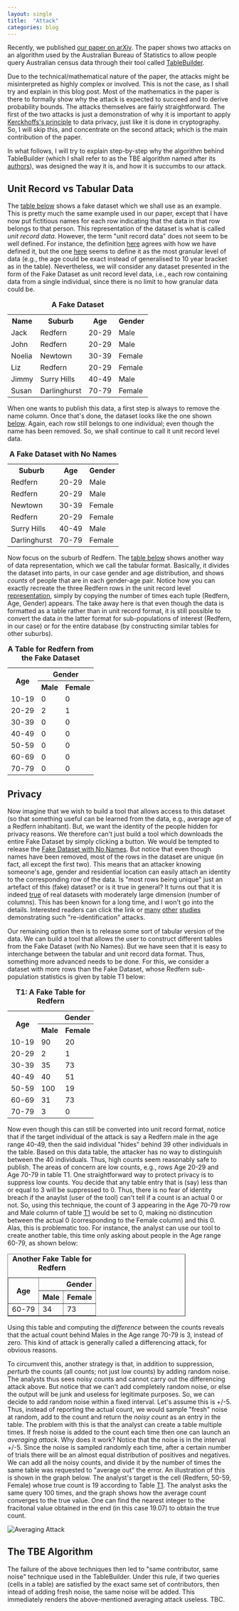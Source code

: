 ```yaml
---
layout: single
title:  "Attack"
categories: blog
---
```


<p>Recently, we published <a href="https://arxiv.org/pdf/1902.06414.pdf">our paper on arXiv</a>. The paper shows two attacks on an algorithm used by the Australian Bureau of Statistics to allow people query Australian census data through their tool called <a href="https://www.abs.gov.au/websitedbs/censushome.nsf/home/tablebuilder">TableBuilder</a>.</p>

<p>Due to the technical/mathematical nature of the paper, the attacks might be misinterpreted as highly complex or involved. This is not the case, as I shall try and explain in this blog post. Most of the mathematics in the paper is there to formally show why the attack is expected to succeed and to derive probability bounds. The attacks themselves are fairly straightforward. The first of the two attacks is just a demonstration of why it is important to apply <a href="https://en.wikipedia.org/wiki/Kerckhoffs%27s_principle">Kerckhoffs's principle</a> to data privacy, just like it is done in cryptography. So, I will skip this, and concentrate on the second attack; which is the main contribution of the paper.</p>

<p> In what follows, I will try to explain step-by-step why the algorithm behind TableBuilder (which I shall refer to as the TBE algorithm named after its <a href="https://www.unece.org/fileadmin/DAM/stats/documents/ece/ces/ge.46/2013/Topic_1_ABS.pdf">authors</a>), was designed the way it is, and how it is succumbs to our attack. </p>

<h2>Unit Record vs Tabular Data</h2>

<p>The <a href="#fakedata">table below</a> shows a fake dataset which we shall use as an example. This is pretty much the same example used in our paper, except that I have now put fictitious names for each row indicating that the data in that row belongs to that person. This representation of the dataset is what is called <i>unit record data</i>. However, the term "unit record data" does not seem to be well defined. For instance, the definition <a href="https://www.cancer.nsw.gov.au/glossary/unit-record-data">here</a> agrees with how we have defined it, but the one <a href="https://toolkit.data.gov.au/index.php/Definitions#Unit_Record_and_Integrated_Data">here</a> seems to define it as the most granular level of data (e.g., the age could be exact instead of generalised to 10 year bracket as in the table). Nevertheless, we will consider any dataset presented in the form of the Fake Dataset as unit record level data, i.e., each row containing data from a single individual, since there is no limit to how granular data could be.</p>

<table id="fakedata" align="center" style="width:400px">
  <caption><b>A Fake Dataset</b></caption>
  <tr>
    <th>Name</th>
    <th>Suburb</th> 
    <th>Age</th>
    <th>Gender</th>
  </tr>
  <tr>
    <td>Jack</td>
    <td>Redfern</td> 
    <td>20-29</td>
    <td>Male</td>
  </tr>
  <tr>
    <td>John</td>
    <td>Redfern</td> 
    <td>20-29</td>
    <td>Male</td>
  </tr>
  <tr>
    <td>Noelia</td>
    <td>Newtown</td> 
    <td>30-39</td>
    <td>Female</td>
  </tr>
  <tr>
    <td>Liz</td>
    <td>Redfern</td> 
    <td>20-29</td>
    <td>Female</td>
  </tr>
  <tr>
    <td>Jimmy</td>
    <td>Surry Hills</td> 
    <td>40-49</td>
    <td>Male</td>
  </tr>
  <tr>
    <td>Susan</td>
    <td>Darlinghurst</td> 
    <td>70-79</td>
    <td>Female</td>
  </tr>
</table>

<p>When one wants to publish this data, a first step is always to remove the name column. Once that's done, the dataset looks like the one shown <a href="#fakedatanonames">below</a>. Again, each row still belongs to one individual; even though the name has been removed. So, we shall continue to call it unit record level data.</p>

<table id="fakedatanonames" align="center" style="width:400px">
  <caption><b>A Fake Dataset with No Names</b></caption>
  <tr>
    <th>Suburb</th> 
    <th>Age</th>
    <th>Gender</th>
  </tr>
  <tr>
    <td>Redfern</td> 
    <td>20-29</td>
    <td>Male</td>
  </tr>
  <tr>
    <td>Redfern</td> 
    <td>20-29</td>
    <td>Male</td>
  </tr>
  <tr>
    <td>Newtown</td> 
    <td>30-39</td>
    <td>Female</td>
  </tr>
  <tr>
    <td>Redfern</td> 
    <td>20-29</td>
    <td>Female</td>
  </tr>
  <tr>
    <td>Surry Hills</td> 
    <td>40-49</td>
    <td>Male</td>
  </tr>
  <tr>
    <td>Darlinghurst</td> 
    <td>70-79</td>
    <td>Female</td>
  </tr>
</table>

<p>Now focus on the suburb of Redfern. The <a href="#tabularfake">table below</a> shows another way of data representation, which we call the tabular format. Basically, it divides the dataset into parts, in our case gender and age distribution, and shows <i>counts</i> of people that are in each gender-age pair. Notice how you can exactly recreate the three Redfern rows in the unit record level <a href="#fakedatanonames">representation</a>, simply by copying the number of times each tuple (Redfern, Age, Gender) appears. The take away here is that even though the data is formatted as a table rather than in unit record format, it is still possible to convert the data in the latter format for sub-populations of interest (Redfern, in our case) or for the entire database (by constructing similar tables for other suburbs).</p> 

<table id="tabularfake" align="center" style="width:400px">
  <caption><b>A Table for Redfern from the Fake Dataset</b></caption>
  <tr>
    <th rowspan="2">Age</th> 
    <th colspan="2" align="center">Gender</th>
  </tr>
  <tr>
    <th>Male</th> 
    <th>Female</th>
  </tr>
  <tr>
    <td>10-19</td> 
    <td>0</td>
    <td>0</td>
  </tr>
  <tr>
    <td>20-29</td> 
    <td>2</td>
    <td>1</td>
  </tr>
  <tr>
    <td>30-39</td> 
    <td>0</td>
    <td>0</td>
  </tr>
  <tr>
    <td>40-49</td> 
    <td>0</td>
    <td>0</td>
  </tr>
  <tr>
    <td>50-59</td> 
    <td>0</td>
    <td>0</td>
  </tr>
  <tr>
    <td>60-69</td> 
    <td>0</td>
    <td>0</td>
  </tr>
  <tr>
    <td>70-79</td> 
    <td>0</td>
    <td>0</td>
  </tr>
</table>

<h2>Privacy</h2>

<p>Now imagine that we wish to build a tool that allows access to this dataset (so that something useful can be learned from the data, e.g., average age of a Redfern inhabitant). But, we want the identity of the people hidden for privacy reasons. We therefore can't just build a tool which downloads the entire Fake Dataset by simply clicking a button. We would be tempted to release the <a href="#fakedatanonames">Fake Dataset with No Names</a>. But notice that even though names have been removed, most of the rows in the dataset are unique (in fact, all except the first two). This means that an attacker knowing someone's age, gender and residential location can easily attach an identity to the corresponding row of the data. Is "most rows being unique" just an artefact of this (fake) dataset? or is it true in general? It turns out that it is indeed <a href="https://dataprivacylab.org/projects/identifiability/paper1.pdf">true</a> of real datasets with moderately large dimension (number of columns). This has been known for a long time, and I won't go into the details. Interested readers can click the link or <a href ="https://arxiv.org/pdf/cs/0610105.pdf">many</a> <a href="http://science.sciencemag.org/content/347/6221/536.full">other</a> <a href="https://arxiv.org/abs/1712.05627">studies</a> demonstrating such "re-identification" attacks.</p>

<p>Our remaining option then is to release some sort of tabular version of the data. We can build a tool that allows the user to construct different tables from the Fake Dataset (with No Names). But we have seen that it is easy to interchange between the tabular and unit record data format. Thus, something more advanced needs to be done. For this, we consider a dataset with more rows than the Fake Dataset, whose Redfern sub-population statistics is given by table T1 below:

<table id="tabularfakemoredata" align="center" style="width:400px">
  <caption><b>T1: A Fake Table for Redfern</b></caption>
  <tr>
    <th rowspan="2">Age</th> 
    <th colspan="2" align="right">Gender</th>
  </tr>
  <tr>
    <th>Male</th> 
    <th>Female</th>
  </tr>
  <tr>
    <td>10-19</td> 
    <td>90</td>
    <td>20</td>
  </tr>
  <tr>
    <td>20-29</td> 
    <td>2</td>
    <td>1</td>
  </tr>
  <tr>
    <td>30-39</td> 
    <td>35</td>
    <td>73</td>
  </tr>
  <tr>
    <td>40-49</td> 
    <td>40</td>
    <td>51</td>
  </tr>
  <tr>
    <td>50-59</td> 
    <td>100</td>
    <td>19</td>
  </tr>
  <tr>
    <td>60-69</td> 
    <td>31</td>
    <td>73</td>
  </tr>
  <tr>
    <td>70-79</td> 
    <td>3</td>
    <td>0</td>
  </tr>
</table>

Now even though this can still be converted into unit record format, notice that if the target individual of the attack is say a Redfern male in the age range 40-49, then the said individual "hides" behind 39 other individuals in the table. Based on this data table, the attacker has no way to distinguish between the 40 individuals. Thus, high counts seem reasonably safe to publish. The areas of concern are low counts, e.g., rows Age 20-29 and Age 70-79 in table T1. One straightforward way to protect privacy is to suppress low counts. You decide that any table entry that is (say) less than or equal to 3 will be suppressed to 0. Thus, there is no fear of identity breach if the anaylst (user of the tool) can't tell if a count is an actual 0 or not. So, using this technique, the count of 3 appearing in the Age 70-79 row and Male column of table <a href="#tabularfakemoredata">T1</a> would be set to 0, making no distincution between the actual 0 (corresponding to the Female column) and this 0. Alas, this is problematic too. For instance, the analyst can use our tool to create another table, this time only asking about people in the Age range 60-79, as shown below:

<table id="tabular60to79" align="center" border="1" style="width:400px">
  <caption><b>Another Fake Table for Redfern</b></caption>
  <tr>
    <th rowspan="2">Age</th> 
    <th colspan="2" align="right">Gender</th>
  </tr>
  <tr>
    <th>Male</th> 
    <th>Female</th>
  </tr>
 <tr>
    <td>60-79</td> 
    <td>34</td>
    <td>73</td>
  </tr>
</table>

Using this table and computing the <i>difference</i> between the counts reveals that the actual count behind Males in the Age range 70-79 is 3, instead of zero. This kind of attack is generally called a differencing attack, for obvious reasons.</p>

<p>To circumvent this, another strategy is that, in addition to suppression, <i>perturb</i> the counts (all counts; not just low counts) by adding random noise. The analysts thus sees noisy counts and cannot carry out the differencing attack above. But notice that we can't add completely random noise, or else the output will be junk and useless for legitimate purposes. So, we can decide to add random noise within a fixed interval. Let's assume this is +/-5. Thus, instead of reporting the actual count, we would sample "fresh" noise at random, add to the count and return the <i>noisy count</i> as an entry in the table. The problem with this is that the analyst can create a table multiple times. If fresh noise is added to the count each time then one can launch an <i>averaging attack</i>. Why does it work? Notice that the noise is in the interval +/-5. Since the noise is sampled randomly each time, after a certain number of trials there will be an almost equal distribution of positives and negatives. We can add all the noisy counts, and divide it by the number of times the same table was requested to "average out" the error. An illustration of this is shown in the graph below. The analyst's target is the cell (Redfern, 50-59, Female) whose true count is 19 according to Table <a href="#tabularfakemoredata">T1</a>. The analyst asks the same query 100 times, and the graph shows how the average count converges to the true value. One can find the nearest integer to the fracitonal value obtained in the end (in this case 19.07) to obtain the true count.</p>

<img src="https://hasghar.github.io/assets/images/av-attacks-plot.png" alt="Averaging Attack">

<h2>The TBE Algorithm</h2>
<p>
The failure of the above techniques then led to "same contributor, same noise" technique used in the TableBuilder. Under this rule, if two queries (cells in a table) are satisfied by the exact same set of contributors, then intead of adding fresh noise, the same noise will be added. This immediately renders the above-mentioned averaging attack useless. TBC.
</p>
